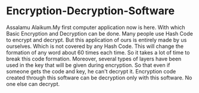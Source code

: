 # Encryption-Decryption-Software
Assalamu Alaikum.My first computer application now is here. 
With which Basic Encryption and Decryption can be done. Many people use Hash Code to encrypt and decrypt.
 But this application of ours is entirely made by us ourselves. Which is not covered by any Hash Code. 
This will change the formation of any word about 60 times each time. 
So it takes a lot of time to break this code formation. Moreover, several types of layers have been used in the key that will be given during encryption. 
So that even if someone gets the code and key, he can't decrypt it. Encryption code created through this software can be decryption only with this software. 
No one else can decrypt.
